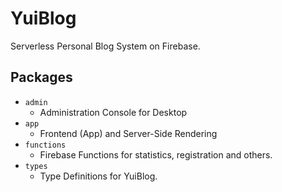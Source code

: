 # YuiBlog

Serverless Personal Blog System on Firebase.


## Packages

* `admin`
  * Administration Console for Desktop
* `app` 
  * Frontend (App) and Server-Side Rendering
* `functions`
  * Firebase Functions for statistics, registration and others.
* `types`
  * Type Definitions for YuiBlog.

